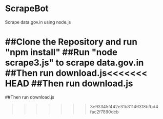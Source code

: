 # ScrapeBot
Scrape data.gov.in using node.js

##Clone the Repository and run "npm install"
##Run "node scrape3.js" to scrape data.gov.in
##Then run download.js<<<<<<< HEAD
##Then run download.js
=======
##Then run download.js
>>>>>>> 3e93345f442e31b31146318bfbd4fac2f7880dcb
